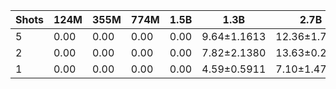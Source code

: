 |   Shots |   124M |   355M |   774M |   1.5B | 1.3B        | 2.7B         | 6B           |
|---------|--------|--------|--------|--------|-------------|--------------|--------------|
|       5 |   0.00 |   0.00 |   0.00 |   0.00 | 9.64±1.1613 | 12.36±1.7110 | 11.77±2.7698 |
|       2 |   0.00 |   0.00 |   0.00 |   0.00 | 7.82±2.1380 | 13.63±0.2073 | 9.97±6.7997  |
|       1 |   0.00 |   0.00 |   0.00 |   0.00 | 4.59±0.5911 | 7.10±1.4785  | 11.56±0.1373 |